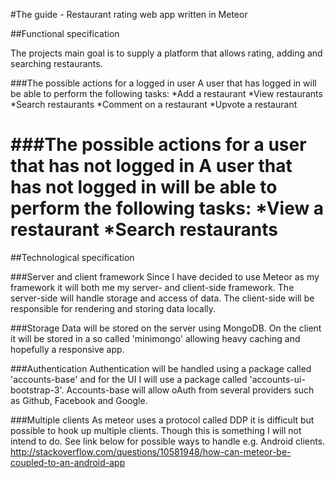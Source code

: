 #The guide - Restaurant rating web app written in Meteor

##Functional specification

The projects main goal is to supply a platform that allows rating, adding and searching restaurants.

###The possible actions for a logged in user
A user that has logged in will be able to perform the following tasks:
*Add a restaurant
*View restaurants
*Search restaurants
*Comment on a restaurant
*Upvote a restaurant

###The possible actions for a user that has not logged in
A user that has not logged in will be able to perform the following tasks:
*View a restaurant
*Search restaurants
=========
##Technological specification

###Server and client framework
Since I have decided to use Meteor as my framework it will both me my server- and client-side framework. The server-side will handle storage and access of data. The client-side will be responsible for rendering and storing data locally.

###Storage
Data will be stored on the server using MongoDB. On the client it will be stored in a so called 'minimongo' allowing heavy caching and hopefully a responsive app.

###Authentication
Authentication will be handled using a package called 'accounts-base' and for the UI I will use a package called 'accounts-ui-bootstrap-3'. Accounts-base will allow oAuth from several providers such as Github, Facebook and Google.

###Multiple clients
As meteor uses a protocol called DDP it is difficult but possible to hook up multiple clients. Though this is something I will not intend to do. See link below for possible ways to handle e.g. Android clients. 
http://stackoverflow.com/questions/10581948/how-can-meteor-be-coupled-to-an-android-app